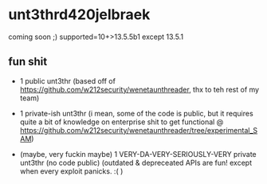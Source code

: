 # unt3thrd420jelbraek
coming soon ;) supported=10+>13.5.5b1 except 13.5.1

## fun shit
* 1 public unt3thr (based off of https://github.com/w212security/wenetaunthreader, thx to teh rest of my team)

* 1 private-ish unt3thr (i mean, some of the code is public, but it requires quite a bit of knowledge on enterprise shit to get functional @ https://github.com/w212security/wenetaunthreader/tree/experimental_SAM)

* (maybe, very fuckin maybe) 1 VERY-DA-VERY-SERIOUSLY-VERY private unt3thr (no code public) (outdated & depreceated APIs are fun! except when every exploit panicks. :( )
